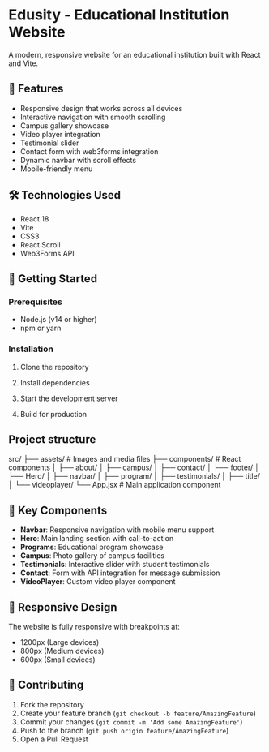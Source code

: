 # Edusity - Educational Institution Website

A modern, responsive website for an educational institution built with React and Vite.

## 🌟 Features

- Responsive design that works across all devices
- Interactive navigation with smooth scrolling
- Campus gallery showcase
- Video player integration
- Testimonial slider
- Contact form with web3forms integration
- Dynamic navbar with scroll effects
- Mobile-friendly menu

## 🛠️ Technologies Used

- React 18
- Vite
- CSS3
- React Scroll
- Web3Forms API

## 🚀 Getting Started

### Prerequisites

- Node.js (v14 or higher)
- npm or yarn

### Installation

1. Clone the repository

2. Install dependencies

3. Start the development server

4. Build for production

## Project structure

src/
├── assets/ # Images and media files
├── components/ # React components
│ ├── about/
│ ├── campus/
│ ├── contact/
│ ├── footer/
│ ├── Hero/
│ ├── navbar/
│ ├── program/
│ ├── testimonials/
│ ├── title/
│ └── videoplayer/
└── App.jsx # Main application component

## 🎯 Key Components

- **Navbar**: Responsive navigation with mobile menu support
- **Hero**: Main landing section with call-to-action
- **Programs**: Educational program showcase
- **Campus**: Photo gallery of campus facilities
- **Testimonials**: Interactive slider with student testimonials
- **Contact**: Form with API integration for message submission
- **VideoPlayer**: Custom video player component

## 📱 Responsive Design

The website is fully responsive with breakpoints at:

- 1200px (Large devices)
- 800px (Medium devices)
- 600px (Small devices)

## 🤝 Contributing

1. Fork the repository
2. Create your feature branch (`git checkout -b feature/AmazingFeature`)
3. Commit your changes (`git commit -m 'Add some AmazingFeature'`)
4. Push to the branch (`git push origin feature/AmazingFeature`)
5. Open a Pull Request
